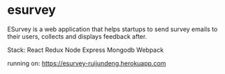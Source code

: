 # esurvey
ESurvey is a web application that helps startups to send survey emails to their users, collects and displays feedback after.

Stack: React Redux Node Express Mongodb Webpack 

running on: https://esurvey-ruijundeng.herokuapp.com



